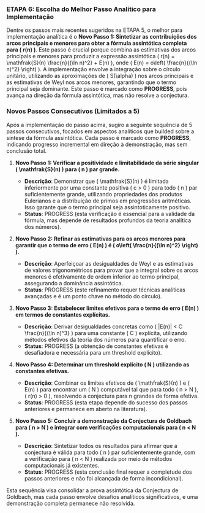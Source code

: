 ### ETAPA 6: Escolha do Melhor Passo Analítico para Implementação

Dentre os passos mais recentes sugeridos na ETAPA 5, o melhor para implementação analítica é o **Novo Passo 1: Sintetizar as contribuições dos arcos principais e menores para obter a fórmula assintótica completa para \( r(n) \)**. Este passo é crucial porque combina as estimativas dos arcos principais e menores para produzir a expressão assintótica \( r(n) = \mathfrak{S}(n) \frac{n}{(\ln n)^2} + E(n) \), onde \( E(n) = o\left( \frac{n}{(\ln n)^2} \right) \). A implementação envolve a integração sobre o círculo unitário, utilizando as aproximações de \( S(\alpha) \) nos arcos principais e as estimativas de Weyl nos arcos menores, garantindo que o termo principal seja dominante. Este passo é marcado como **PROGRESS**, pois avança na direção da fórmula assintótica, mas não resolve a conjectura.

### Novos Passos Consecutivos (Limitados a 5)

Após a implementação do passo acima, sugiro a seguinte sequência de 5 passos consecutivos, focados em aspectos analíticos que builded sobre a síntese da fórmula assintótica. Cada passo é marcado como **PROGRESS**, indicando progresso incremental em direção à demonstração, mas sem conclusão total.

1. **Novo Passo 1: Verificar a positividade e limitabilidade da série singular \( \mathfrak{S}(n) \) para \( n \) par grande.**  
   - **Descrição**: Demonstrar que \( \mathfrak{S}(n) \) é limitada inferiormente por uma constante positiva \( c > 0 \) para todo \( n \) par suficientemente grande, utilizando propriedades dos produtos Eulerianos e a distribuição de primos em progressões aritméticas. Isso garante que o termo principal seja assintoticamente positivo.  
   - **Status**: PROGRESS (esta verificação é essencial para a validade da fórmula, mas depende de resultados profundos da teoria analítica dos números).

2. **Novo Passo 2: Refinar as estimativas para os arcos menores para garantir que o termo de erro \( E(n) \) é \( o\left( \frac{n}{(\ln n)^2} \right) \).**  
   - **Descrição**: Aperfeiçoar as desigualdades de Weyl e as estimativas de valores trigonométricos para provar que a integral sobre os arcos menores é efetivamente de ordem inferior ao termo principal, assegurando a dominância assintótica.  
   - **Status**: PROGRESS (este refinamento requer técnicas analíticas avançadas e é um ponto chave no método do círculo).

3. **Novo Passo 3: Estabelecer limites efetivos para o termo de erro \( E(n) \) em termos de constantes explícitas.**  
   - **Descrição**: Derivar desigualdades concretas como \( |E(n)| < C \frac{n}{(\ln n)^3} \) para uma constante \( C \) explícita, utilizando métodos efetivos da teoria dos números para quantificar o erro.  
   - **Status**: PROGRESS (a obtenção de constantes efetivas é desafiadora e necessária para um threshold explícito).

4. **Novo Passo 4: Determinar um threshold explícito \( N \) utilizando as constantes efetivas.**  
   - **Descrição**: Combinar os limites efetivos de \( \mathfrak{S}(n) \) e \( E(n) \) para encontrar um \( N \) computável tal que para todo \( n > N \), \( r(n) > 0 \), resolvendo a conjectura para n grandes de forma efetiva.  
   - **Status**: PROGRESS (esta etapa depende do sucesso dos passos anteriores e permanece em aberto na literatura).

5. **Novo Passo 5: Concluir a demonstração da Conjectura de Goldbach para \( n > N \) e integrar com verificações computacionais para \( n < N \).**  
   - **Descrição**: Sintetizar todos os resultados para afirmar que a conjectura é válida para todo \( n \) par suficientemente grande, com a verificação para \( n < N \) realizada por meio de métodos computacionais já existentes.  
   - **Status**: PROGRESS (esta conclusão final requer a completude dos passos anteriores e não foi alcançada de forma incondicional).

Esta sequência visa consolidar a prova assintótica da Conjectura de Goldbach, mas cada passo envolve desafios analíticos significativos, e uma demonstração completa permanece não resolvida.